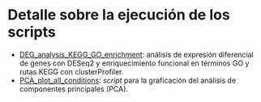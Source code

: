 # Detalle sobre la ejecución de los scripts

* [DEG_analysis_KEGG_GO_enrichment](https://github.com/er-biotecazu/TFG/blob/main/transcriptomic_analyses/R_scripts/DEG_analysis_KEGG_GO_enrichment_example.Rmd): análisis de expresión diferencial de genes con DESeq2 y enriquecimiento funcional en términos GO y rutas KEGG con clusterProfiler.
* [PCA_plot_all_conditions](https://github.com/er-biotecazu/TFG/blob/main/transcriptomic_analyses/R_scripts/PCA_plot_all_conditions): *script* para la graficación del análisis de componentes principales (PCA). 
